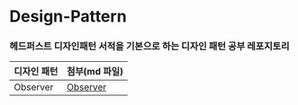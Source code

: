 # Design-Pattern
### 헤드퍼스트 디자인패턴 서적을 기본으로 하는 디자인 패턴 공부 레포지토리

| 디자인 패턴 | 첨부(md 파일) |
| --- | --- |
| Observer | [Observer](https://github.com/jinjoo-lab/Design-Pattern/blob/master/src/Observer/Observer.md) |
